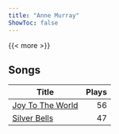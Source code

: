 ```yaml
---
title: "Anne Murray"
ShowToc: false
---
```


{{< more >}}

## Songs
Title | Plays 
----- | -----: 
[Joy To The World](/songs/joy-to-the-world) | 56
[Silver Bells](/songs/silver-bells) | 47

